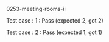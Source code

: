 
0253-meeting-rooms-ii


Test case : 1 : Pass
 (expected 2, got 2)



Test case : 2 : Pass
 (expected 1, got 1)


